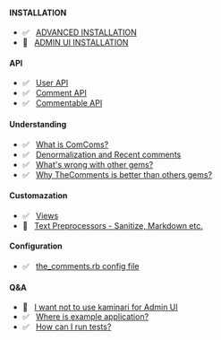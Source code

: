 #### INSTALLATION
* :white_check_mark: &nbsp; [ADVANCED INSTALLATION](advanced_installation.md)
* :pencil: &nbsp; [ADMIN UI INSTALLATION](admin_ui_installation.md)

#### API
* :white_check_mark: &nbsp; [User API](user_api.md)
* :white_check_mark: &nbsp; [Comment API](comment_api.md)
* :white_check_mark: &nbsp; [Commentable API](commentable_api.md)

#### Understanding
* :white_check_mark: &nbsp; [What is ComComs?](what_is_comcoms.md)
* :white_check_mark: &nbsp; [Denormalization and Recent comments](denormalization_and_recent_comments.md)
* :white_check_mark: &nbsp; [What's wrong with other gems?](whats_wrong_with_other_gems.md)
* :white_check_mark: &nbsp; [Why TheComments is better than others gems?](whats_wrong_with_other_gems.md#why-thecomments-is-better-than-others-gems)

#### Customazation
* :white_check_mark: &nbsp; [Views](customazation_of_views.md)
* :no_entry_sign: &nbsp; [Text Preprocessors - Sanitize, Markdown etc.](#)

#### Configuration
* :white_check_mark: &nbsp; [the_comments.rb config file](config_file.md)

#### Q&A
* :no_entry_sign: &nbsp; [I want not to use kaminari for Admin UI](#)
* :white_check_mark: &nbsp; [Where is example application?](where_is_example_application.md)
* :white_check_mark: &nbsp; [How can I run tests?](where_is_example_application.md#run-tests)


